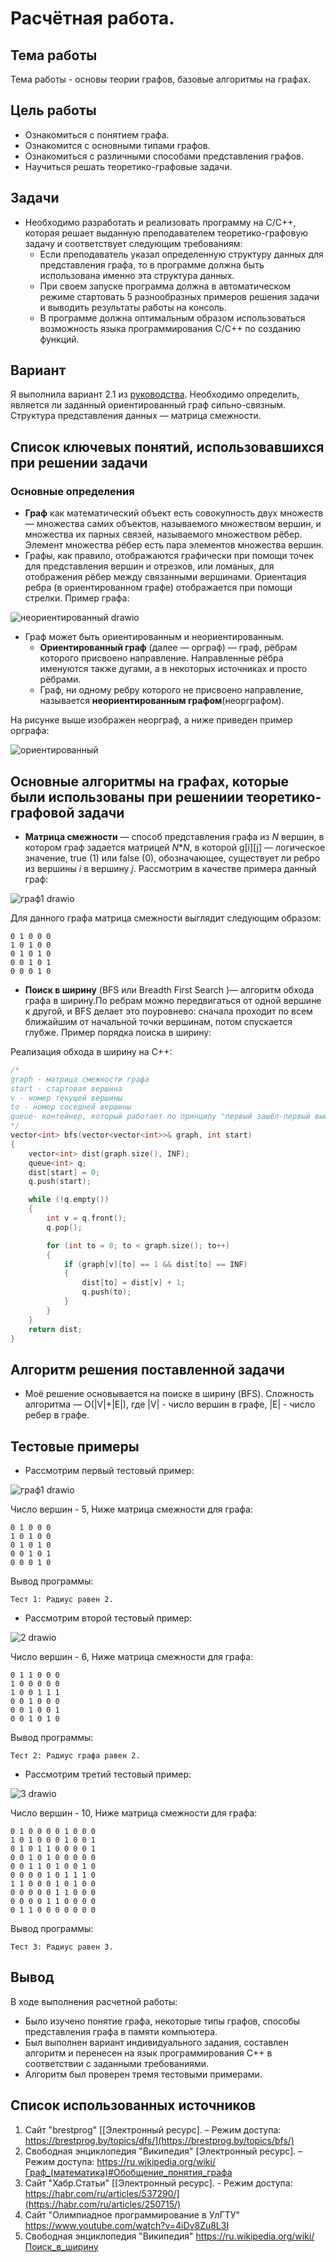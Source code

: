 # Расчётная работа.
## Тема работы
Тема работы - основы теории графов, базовые алгоритмы на графах.
## Цель работы
- Ознакомиться с понятием графа.
- Ознакомится с основными типами графов.
- Ознакомиться с различными способами представления графов.
- Научиться решать теоретико-графовые задачи.
## Задачи
- Необходимо разработать и реализовать программу на С/С++, которая решает выданную преподавателем теоретико-графовую задачу и соответствует следующим требованиям:
    - Если преподаватель указал определенную структуру данных для представления графа, то в программе должна быть использована именно эта структура данных.
    - При своем запуске программа должна в автоматическом режиме стартовать 5 разнообразных примеров решения задачи и выводить результаты работы на консоль.
    - В программе должна оптимальным образом использоваться возможность языка программирования С/С++ по созданию функций.
## Вариант
Я выполнила вариант 2.1 из [руководства](https://drive.google.com/file/d/1-rSQZex8jW-2DlY2kko18gU1oUAtEGHl/view?usp=drive_link). Необходимо определить, является ли заданный ориентированный граф сильно-связным. Структура представления данных — матрица смежности.
## Список ключевых понятий, использовавшихся при решении задачи
### Основные определения
- **Граф** как математический объект есть совокупность двух множеств — множества самих объектов, называемого множеством вершин, и множества их парных связей, называемого множеством рёбер. Элемент множества рёбер есть пара элементов множества вершин.
- Графы, как правило, отображаются графически при помощи точек для представления вершин и отрезков, или ломаных, для отображения рёбер между связанными вершинами. Ориентация ребра (в ориентированном графе) отображается при помощи стрелки.
  Пример графа:
   
![неориентированный drawio](https://github.com/user-attachments/assets/93c418ed-db42-4cc9-a2d1-fa0de2a4f100)

- Граф может быть ориентированным и неориентированным.
    - **Ориентированный граф** (далее — орграф) — граф, рёбрам которого присвоено направление. Направленные рёбра именуются также дугами, а в некоторых источниках и просто рёбрами.
    - Граф, ни одному ребру которого не присвоено направление, называется **неориентированным графом**(неорграфом).

На рисунке выше изображен неорграф, а ниже приведен пример орграфа:

![ориентированный](https://github.com/user-attachments/assets/72f7d441-99d2-45b0-9180-7a61816240a9)

## Основные алгоритмы на графах, которые были использованы при решениии теоретико-графовой задачи

- **Матрица смежности** — способ представления графа из *N* вершин, в котором граф задается матрицей *N***N*, в которой g\[i\]\[j\] — логическое значение, true (1) или false (0), обозначающее, существует ли ребро из вершины *i* в вершину *j*. Рассмотрим в качестве примера данный граф:

![граф1 drawio](https://github.com/user-attachments/assets/372ca43f-b7db-413e-84f8-79aeee937d74)


Для данного графа матрица смежности выглядит следующим образом:

```
0 1 0 0 0
1 0 1 0 0 
0 1 0 1 0
0 0 1 0 1
0 0 0 1 0
```

- **Поиск в ширину** (BFS или Breadth First Search )— алгоритм обхода графа в ширину.По ребрам можно передвигаться от одной вершине к другой, и BFS делает это поуровнево: сначала проходит по всем ближайшим от начальной точки вершинам, потом спускается глубже.
Пример порядка поиска в ширину:


Реализация обхода в ширину на  C++:

``` C++
/*
graph - матрица смежности графа
start - стартовая вершина
v - номер текущей вершины
to - номер соседней вершины
queue- контейнер, который работает по принципу "первый зашёл-первый выйдет"
*/
vector<int> bfs(vector<vector<int>>& graph, int start)
{
    vector<int> dist(graph.size(), INF);
    queue<int> q;
    dist[start] = 0;
    q.push(start);

    while (!q.empty())
    {
        int v = q.front();
        q.pop();

        for (int to = 0; to < graph.size(); to++)
        {
            if (graph[v][to] == 1 && dist[to] == INF)
            {
                dist[to] = dist[v] + 1;
                q.push(to);
            }
        }
    }
    return dist;
}
```

## Алгоритм решения поставленной задачи

- Моё решение основывается на поиске в ширину (BFS). Сложность алгоритма —  O(|V|+|E|), где |V| - число вершин в графе, |E| - число ребер в графе.
  
## Тестовые примеры

- Рассмотрим первый тестовый пример:


![граф1 drawio](https://github.com/user-attachments/assets/52563417-e440-4a49-858c-0490723b9293)

Число вершин - 5, Ниже матрица смежности для графа:

```
0 1 0 0 0
1 0 1 0 0 
0 1 0 1 0
0 0 1 0 1
0 0 0 1 0

```

Вывод программы:

```
Тест 1: Радиус равен 2.
```

- Рассмотрим второй тестовый пример:

![2 drawio](https://github.com/user-attachments/assets/cfd0934a-eca6-40f2-a841-e0e97da9f19b)

Число вершин - 6, Ниже матрица смежности для графа:

```
0 1 1 0 0 0 
1 0 0 0 0 0
1 0 0 1 1 1
0 0 1 0 0 0
0 0 1 0 0 1
0 0 1 0 1 0
```

Вывод программы:

```
Тест 2: Радиус графа равен 2.
```

- Рассмотрим третий тестовый пример:

![3 drawio](https://github.com/user-attachments/assets/1f0679cb-1226-48c8-9f2d-0b99c2990c9c)

Число вершин - 10, Ниже матрица смежности для графа:

```
0 1 0 0 0 0 1 0 0 0
1 0 1 0 0 0 1 0 0 1
0 1 0 1 1 0 0 0 0 1
0 0 1 0 1 0 0 0 0 0 
0 0 1 1 0 1 0 0 1 0 
0 0 0 0 1 0 1 1 1 0
1 1 0 0 0 1 0 1 0 0 
0 0 0 0 0 1 1 0 0 0 
0 0 0 0 1 1 0 0 0 0 
0 1 1 0 0 0 0 0 0 0
```

Вывод программы:

```
Тест 3: Радиус равен 3.
```
## Вывод

В ходе выполнения расчетной работы:

- Было изучено понятие графа, некоторые типы графов, способы представления графа в памяти компьютера.
- Был выполнен вариант индивидуального задания, составлен алгоритм и перенесен на язык программирования C++ в соответствии с заданными требованиями.
- Алгоритм был проверен тремя тестовыми примерами.

## Список использованных источников

1. Сайт "brestprog" [\[Электронный ресурс\]. – Режим доступа: https://brestprog.by/topics/dfs/](https://brestprog.by/topics/bfs/)
2. Свободная энциклопедия "Википедия" \[Электронный ресурс\]. – Режим доступа: https://ru.wikipedia.org/wiki/Граф_(математика)#Обобщение_понятия_графа
3. Сайт "Хабр.Статьи" [\[Электронный ресурс\]. - Режим доступа: https://habr.com/ru/articles/537290/](https://habr.com/ru/articles/250715/)
4. Сайт "Олимпиадное программирование в УлГТУ" https://www.youtube.com/watch?v=4iDv8Zu8L3I
5. Свободная энциклопедия "Википедия" https://ru.wikipedia.org/wiki/Поиск_в_ширину
